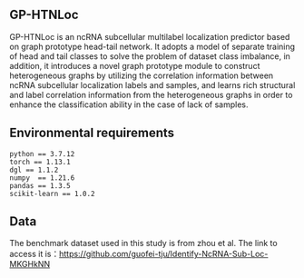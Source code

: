 ## GP-HTNLoc

GP-HTNLoc is an ncRNA subcellular multilabel localization predictor based on graph prototype head-tail network. It adopts a model of separate training of head and tail classes to solve the problem of dataset class imbalance, in addition, it introduces a novel graph prototype module to construct heterogeneous graphs by utilizing the correlation information between ncRNA subcellular localization labels and samples, and learns rich structural and label correlation information from the heterogeneous graphs in order to enhance the classification ability in the case of lack of samples.

## Environmental requirements

```
python == 3.7.12
torch == 1.13.1 
dgl == 1.1.2 
numpy  == 1.21.6
pandas == 1.3.5
scikit-learn == 1.0.2
```

## Data

The benchmark dataset used in this study is from zhou et al. The link to access it is：https://github.com/guofei-tju/Identify-NcRNA-Sub-Loc-MKGHkNN